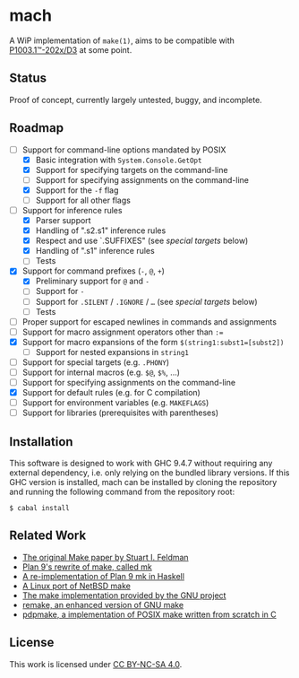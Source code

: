 # mach

A WiP implementation of `make(1)`, aims to be compatible with [P1003.1™-202x/D3][posix draft] at some point.

## Status

Proof of concept, currently largely untested, buggy, and incomplete.

## Roadmap

* [ ] Support for command-line options mandated by POSIX
    * [x] Basic integration with `System.Console.GetOpt`
    * [x] Support for specifying targets on the command-line
    * [ ] Support for specifying assignments on the command-line
    * [x] Support for the `-f` flag
    * [ ] Support for all other flags
* [ ] Support for inference rules
    * [x] Parser support
    * [x] Handling of ".s2.s1" inference rules
    * [x] Respect and use `.SUFFIXES" (see *special targets* below)
    * [x] Handling of ".s1" inference rules
    * [ ] Tests
* [x] Support for command prefixes (`-`, `@`, `+`)
    * [x] Preliminary support for `@` and `-`
    * [ ] Support for `-`
    * [ ] Support for `.SILENT` / `.IGNORE` / `…` (see *special targets* below)
    * [ ] Tests
* [ ] Proper support for escaped newlines in commands and assignments
* [ ] Support for macro assignment operators other than `:=`
* [x] Support for macro expansions of the form `$(string1:subst1=[subst2])`
    * [ ] Support for nested expansions in `string1`
* [ ] Support for special targets (e.g. `.PHONY`)
* [ ] Support for internal macros (e.g. `$@`, `$%`, …)
* [ ] Support for specifying assignments on the command-line
* [x] Support for default rules (e.g. for C compilation)
* [ ] Support for environment variables (e.g. `MAKEFLAGS`)
* [ ] Support for libraries (prerequisites with parentheses)

## Installation

This software is designed to work with GHC 9.4.7 without requiring any external dependency, i.e. only relying on the bundled library versions.
If this GHC version is installed, mach can be installed by cloning the repository and running the following command from the repository root:

    $ cabal install

## Related Work

* [The original Make paper by Stuart I. Feldman][feldman make]
* [Plan 9's rewrite of make, called mk][plan9 mk]
* [A re-implementation of Plan 9 mk in Haskell][hmk github]
* [A Linux port of NetBSD make][bmake web]
* [The make implementation provided by the GNU project][gnu make]
* [remake, an enhanced version of GNU make][remake github]
* [pdpmake, a implementation of POSIX make written from scratch in C][pdpmake web]

## License

This work is licensed under [CC BY-NC-SA 4.0][cc license].

[posix draft]: https://www.opengroup.org/austin/login.html
[cc license]: http://creativecommons.org/licenses/by-nc-sa/4.0
[feldman make]: https://doi.org/10.1002/spe.4380090402
[plan9 mk]: https://plan9.io/sys/doc/mk.pdf
[hmk github]: https://github.com/mboes/hmk
[bmake web]: http://www.crufty.net/help/sjg/bmake.html
[gnu make]: https://www.gnu.org/software/make
[remake github]: https://github.com/rocky/remake
[pdpmake web]: https://frippery.org/make/
